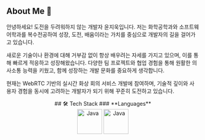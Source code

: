 ## About Me 👋
안녕하세요! 도전을 두려워하지 않는 개발자 윤지욱입니다.
저는 화학공학과와 소프트웨어학과를 복수전공하여 성장, 도전, 배움이라는 가치를 중심으로 개발자의 길을 걸어가고 있습니다.

새로운 기술이나 환경에 대해 거부감 없이 항상 배우려는 자세를 가지고 있으며, 이를 통해 빠르게 적응하고 성장해왔습니다.
다양한 팀 프로젝트와 협업 경험을 통해 원활한 의사소통 능력을 키웠고, 함께 성장하는 개발 문화를 중요하게 생각합니다.

현재는 WebRTC 기반의 실시간 화상 회의 서비스 개발에 참여하며, 기술적 깊이와 사용자 경험을 동시에 고려하는 개발자가 되기 위해 꾸준히 도전하고 있습니다.

<div align="center">
## 🛠 Tech Stack
### **Languages**
<div>
  <img src="https://techstack-generator.vercel.app/java-icon.svg" alt="Java" width="65" height="65"/>
  <img src="https://cdn.jsdelivr.net/gh/devicons/devicon@latest/icons/java/java-original.svg" alt="Java" width="65" height="65" />
</div>
